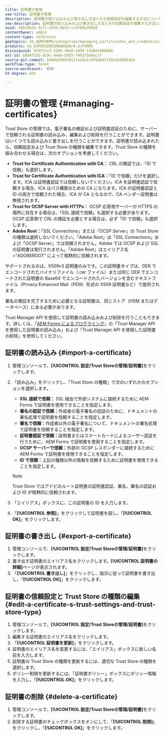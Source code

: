 ```yaml
---
title: 証明書の管理
seo-title: 証明書の管理
description: 証明書の取り込みおよび書き出し方法とその信頼設定を編集する方法について説明します。
seo-description: 証明書の取り込みおよび書き出し方法とその信頼設定を編集する方法について説明します。
uuid: 46b1dbe5-517c-4294-bb52-cc6700a768e8
contentOwner: admin
content-type: reference
geptopics: SG_AEMFORMS/categories/managing_certificates_and_credentials
products: SG_EXPERIENCEMANAGER/6.4/FORMS
discoiquuid: 9fd531c0-5206-4be0-a450-13e0dc806068
exl-id: b8d4f35b-dc9c-4e0a-b855-f49275d4ac1f
source-git-commit: bd94d3949f0117aa3e1c9f0e84f7293a5d6b03b4
workflow-type: tm+mt
source-wordcount: '656'
ht-degree: 83%

---
```


# 証明書の管理 {#managing-certificates}

Trust Store の管理では、電子署名の検証および証明書認証のために、サーバーで信頼される証明書の読み込み、編集および削除を行うことができます。証明書はいくつでも読み込みと書き出しを行うことができます。証明書が読み込まれたら、信頼設定および Trust Store の種類を編集できます。Trust Store の種類を組み合わせる場合は、次のオプションを考慮してください。

* **Trust for Certificate Authentication with CA：** CRL の検証では、「ID で信頼」も選択します。
* **Trust for Certificate Authentication with ICA：**「ID で信頼」だけを選択します。ICA は証明書認証では信頼しないでください。ICA を証明書認証で信頼する場合、ICA はパス構築のための CA になります。ICA が証明書認証と ID の両方で信頼された場合、ICA が CA となるので、CA ベンダー証明書は無視されます。
* **Trust for OCSP Server with HTTPs：** OCSP 応答側サーバーが HTTPS の場所に存在する場合は、「SSL 接続で信頼」も選択する必要があります。OCSP 応答側で CRL の検証を必要とする場合は、必ず「ID で信頼」も選択します。
* **Adobe Root：**「SSL Connections」または「OCSP Server」の Trust Store の種類は選択しないでください。「Adobe Root」は「SSL Connections」および「OCSP Server」では信頼されません。Adobe では OCSP および SSL の証明書は発行されません。「Adobe Root」はエイリアス名 =&quot;ADOBEROOT&quot; によって暗黙的に信頼されます。

サポートされるのは、X509v3 証明書のみです。この証明書タイプは、DER でエンコードされたバイナリファイル（.cer ファイル）または同じ DER でエンコードされた証明書の Base64 でエンコードされたバージョンを含むテキストファイル（Privacy Enhanced Mail（PEM）形式の X509 証明書など）で提供されます。

署名の検証を完了するために必要となる証明書は、同じストア（HSM またはデータベース）にある必要があります。

Trust Manager API を使用して証明書の読み込みおよび削除を行うこともできます。詳しくは、「[AEM Forms によるプログラミング](https://www.adobe.com/go/learn_aemforms_programming_63)」の「Trust Manager API を使用した証明書の読み込み」および「Trust Manager API を使用した証明書の削除」を参照してください。

## 証明書の読み込み  {#import-a-certificate}

1. 管理コンソールで、**[!UICONTROL 設定/Trust Storeの管理/証明書]**&#x200B;をクリックします。
1. 「読み込み」をクリックし、「Trust Store の種類」で次のいずれかのオプションを選択します。

   * **SSL 接続で信頼：** SSL 経由で外部システムに接続するために AEM Forms で証明書を使用できることを指定します。
   * **署名の認証で信頼：**&#x200B;作成者の電子署名の認証のために、ドキュメントの署名処理で証明書を信頼することを指定します。
   * **署名で信頼：**&#x200B;作成者以外の電子署名について、ドキュメントの署名処理で証明書を信頼することを指定します。
   * **証明書認証で信頼：**&#x200B;証明書またはスマートカードによるユーザー認証を行うために、AEM Forms で証明書を使用することを指定します。
   * **OCSP サーバーで信頼：**&#x200B;外部の OCSP レスポンダーに接続するために AEM Forms で証明書を使用できることを指定します。
   * **ID で信頼：**&#x200B;上記の種類以外の情報を信頼するために証明書を使用できることを指定します。

   >[!NOTE]
   >
   >Trust Store ではアドビのルート証明書の証明書認証、署名、署名の認証および ID が暗黙的に信頼されます。

1. 「エイリアス」ボックスに、この証明書の ID を入力します。
1. 「**[!UICONTROL 参照]**」をクリックして証明書を探し、「**[!UICONTROL OK]**」をクリックします。

## 証明書の書き出し {#export-a-certificate}

1. 管理コンソールで、**[!UICONTROL 設定/Trust Storeの管理/証明書]**&#x200B;をクリックします。
1. 書き出す証明書のエイリアス名をクリックします。**[!UICONTROL 証明書の詳細]**&#x200B;ページが表示されます。
1. 「**[!UICONTROL 書き出し]**」をクリックし、指示に従って証明書を書き出し、「**[!UICONTROL OK]**」をクリックします。

## 証明書の信頼設定と Trust Store の種類の編集 {#edit-a-certificate-s-trust-settings-and-trust-store-type}

1. 管理コンソールで、**[!UICONTROL 設定/Trust Storeの管理/証明書]**&#x200B;をクリックします。
1. 編集する証明書のエイリアス名をクリックします。
1. 「**[!UICONTROL 証明書を更新]**」をクリックします。
1. 証明書のエイリアス名を変更するには、「エイリアス」ボックスに新しい名前を入力します。
1. 証明書の Trust Store の種類を更新するには、適切な Trust Store の種類を選択します。
1. ポリシー制限を更新するには、「証明書ポリシー」ボックスにポリシー情報を入力し、「**[!UICONTROL OK]**」をクリックします。

## 証明書の削除 {#delete-a-certificate}

1. 管理コンソールで、**[!UICONTROL 設定/Trust Storeの管理/証明書]**&#x200B;をクリックします。
1. 削除する証明書のチェックボックスをオンにして、「**[!UICONTROL 削除]**」をクリックし、「**[!UICONTROL OK]**」をクリックします。
